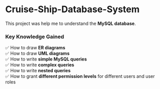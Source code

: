 # Cruise-Ship-Database-System

This project was help me to understand the **MySQL database**.

### Key Knowledge Gained

✅ How to draw **ER diagrams**  
✅ How to draw **UML diagrams**  
✅ How to write **simple MySQL queries**  
✅ How to write **complex queries**  
✅ How to write **nested queries**  
✅ How to grant **different permission levels** for different users and user roles
